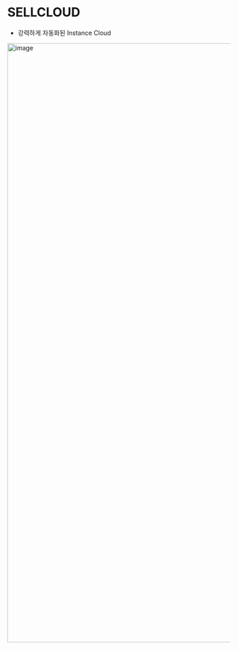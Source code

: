 # SELLCLOUD
* 강력하게 자동화된 Instance Cloud
<img width="1354" alt="image" src="https://github.com/SELLCLOUD/.github/assets/32701658/6fd73964-c747-40bd-848d-2d074d7c6be3">
